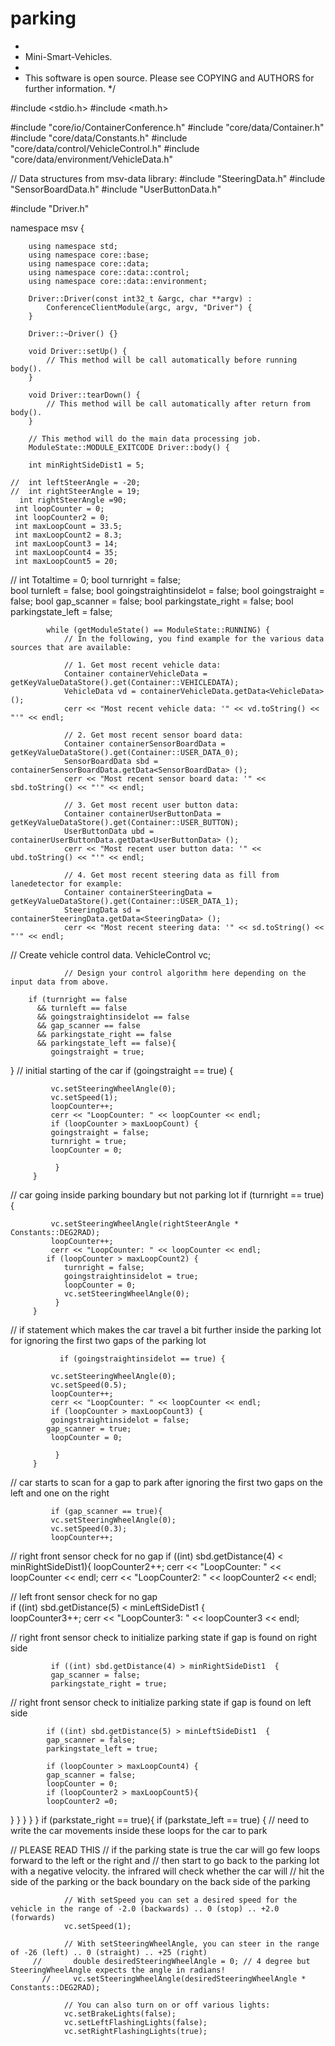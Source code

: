 # parking
*
 * Mini-Smart-Vehicles.
 *
 * This software is open source. Please see COPYING and AUTHORS for further information.
 */

#include <stdio.h>
#include <math.h>

#include "core/io/ContainerConference.h"
#include "core/data/Container.h"
#include "core/data/Constants.h"
#include "core/data/control/VehicleControl.h"
#include "core/data/environment/VehicleData.h"

// Data structures from msv-data library:
#include "SteeringData.h"
#include "SensorBoardData.h"
#include "UserButtonData.h"

#include "Driver.h"

namespace msv {

        using namespace std;
        using namespace core::base;
        using namespace core::data;
        using namespace core::data::control;
        using namespace core::data::environment;

        Driver::Driver(const int32_t &argc, char **argv) :
	        ConferenceClientModule(argc, argv, "Driver") {
        }

        Driver::~Driver() {}

        void Driver::setUp() {
	        // This method will be call automatically before running body().
        }

        void Driver::tearDown() {
	        // This method will be call automatically after return from body().
        }

        // This method will do the main data processing job.
        ModuleState::MODULE_EXITCODE Driver::body() {

        int minRightSideDist1 = 5;
       
	//  int leftSteerAngle = -20;
	//  int rightSteerAngle = 19;
      int rightSteerAngle =90;
	 int loopCounter = 0;
	 int loopCounter2 = 0;
     int maxLoopCount = 33.5;
     int maxLoopCount2 = 8.3;
     int maxLoopCount3 = 14;
     int maxLoopCount4 = 35;
     int maxLoopCount5 = 20;
   //  int Totaltime = 0;
     bool turnright = false;   
     bool turnleft = false;
     bool goingstraightinsidelot = false;
     bool goingstraight = false;
     bool gap_scanner = false;
     bool parkingstate_right = false;
     bool parkingstate_left = false;
     



	        while (getModuleState() == ModuleState::RUNNING) {
                // In the following, you find example for the various data sources that are available:

		        // 1. Get most recent vehicle data:
		        Container containerVehicleData = getKeyValueDataStore().get(Container::VEHICLEDATA);
		        VehicleData vd = containerVehicleData.getData<VehicleData> ();
		        cerr << "Most recent vehicle data: '" << vd.toString() << "'" << endl;

		        // 2. Get most recent sensor board data:
		        Container containerSensorBoardData = getKeyValueDataStore().get(Container::USER_DATA_0);
		        SensorBoardData sbd = containerSensorBoardData.getData<SensorBoardData> ();
		        cerr << "Most recent sensor board data: '" << sbd.toString() << "'" << endl;

		        // 3. Get most recent user button data:
		        Container containerUserButtonData = getKeyValueDataStore().get(Container::USER_BUTTON);
		        UserButtonData ubd = containerUserButtonData.getData<UserButtonData> ();
		        cerr << "Most recent user button data: '" << ubd.toString() << "'" << endl;

		        // 4. Get most recent steering data as fill from lanedetector for example:
		        Container containerSteeringData = getKeyValueDataStore().get(Container::USER_DATA_1);
		        SteeringData sd = containerSteeringData.getData<SteeringData> ();
		        cerr << "Most recent steering data: '" << sd.toString() << "'" << endl;

// Create vehicle control data.
		        VehicleControl vc;


                // Design your control algorithm here depending on the input data from above.

        if (turnright == false
          && turnleft == false
          && goingstraightinsidelot == false
          && gap_scanner == false
          && parkingstate_right == false
          && parkingstate_left == false){
             goingstraight = true;
}
   // initial starting of the car 
             if (goingstraight == true) {
            
             vc.setSteeringWheelAngle(0);
             vc.setSpeed(1);
             loopCounter++;
             cerr << "LoopCounter: " << loopCounter << endl;
             if (loopCounter > maxLoopCount) {
             goingstraight = false;
             turnright = true;
	         loopCounter = 0;
			    
			  }
         }
 // car going inside parking boundary but not parking lot
                if (turnright == true) {
          
             vc.setSteeringWheelAngle(rightSteerAngle * Constants::DEG2RAD);  
             loopCounter++;
             cerr << "LoopCounter: " << loopCounter << endl;
            if (loopCounter > maxLoopCount2) {
                turnright = false;
			    goingstraightinsidelot = true;
                loopCounter = 0;
			    vc.setSteeringWheelAngle(0);
			  }
         }

// if statement which makes the car travel a bit further inside the parking lot for ignoring the first two gaps of the parking lot
        
               if (goingstraightinsidelot == true) {
            
             vc.setSteeringWheelAngle(0);
             vc.setSpeed(0.5);
             loopCounter++;
             cerr << "LoopCounter: " << loopCounter << endl;
             if (loopCounter > maxLoopCount3) {
             goingstraightinsidelot = false;
       	    gap_scanner = true;
             loopCounter = 0;
			    
			  }
         }
  
// car starts to scan for a gap to park after ignoring the first two gaps on the left and one on the right

             if (gap_scanner == true){             
             vc.setSteeringWheelAngle(0);
             vc.setSpeed(0.3);
             loopCounter++;
           
// right front sensor check for no gap
             if ((int) sbd.getDistance(4) < minRightSideDist1){
             loopCounter2++;
             cerr << "LoopCounter: " << loopCounter << endl;
             cerr << "LoopCounter2: " << loopCounter2 << endl;
            
// left front sensor check for no gap             
             if ((int) sbd.getDistance(5) < minLeftSideDist1  {             
             loopCounter3++;
             cerr << "LoopCounter3: " << loopCounter3 << endl;
             
// right front sensor check to initialize parking state if gap is found on right side

             if ((int) sbd.getDistance(4) > minRightSideDist1  {             
             gap_scanner = false;
             parkingstate_right = true; 

// right front sensor check to initialize parking state if gap is found on left side

   
            if ((int) sbd.getDistance(5) > minLeftSideDist1  {             
            gap_scanner = false;
            parkingstate_left = true; 

            if (loopCounter > maxLoopCount4) {
            gap_scanner = false;
            loopCounter = 0;
            if (loopCounter2 > maxLoopCount5){
            loopCounter2 =0;
}
} 
      }
}
}
             if (parkstate_right == true){
             if (parkstate_left == true) { 
//                        need    to write the car movements inside these loops for the car to park

//  PLEASE READ THIS
// if the parking state is true the car will go few loops forward to the left or the right and 
  // then start to go back to the parking lot with a negative velocity. the infrared will check whether the car will 
// hit the side of the parking or the back boundary on the back side of the parking








  
            
  
                // With setSpeed you can set a desired speed for the vehicle in the range of -2.0 (backwards) .. 0 (stop) .. +2.0 (forwards)
		        vc.setSpeed(1);

                // With setSteeringWheelAngle, you can steer in the range of -26 (left) .. 0 (straight) .. +25 (right)
         //       double desiredSteeringWheelAngle = 0; // 4 degree but SteeringWheelAngle expects the angle in radians!
		   //     vc.setSteeringWheelAngle(desiredSteeringWheelAngle * Constants::DEG2RAD);

                // You can also turn on or off various lights:
                vc.setBrakeLights(false);
                vc.setLeftFlashingLights(false);
                vc.setRightFlashingLights(true);

